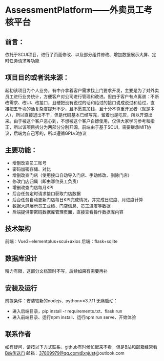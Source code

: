 # AssessmentPlatform——外卖员工考核平台
## 前言：
依托于SCUI项目，进行了页面修改、以及部分组件修改、增加数据展示大屏、定时任务请求等功能
## 项目目的或者说来源：
起初该项目为个人业务，有中介拿着客户需求找上门要求开发，主要是为了对外卖员工进行业务统计，方便客户对公司进行管理和改进。但由于客户有点离谱：不断改需求、改UI、改接口，且硬把没有说过的话和给过的接口说成说过和给过，直接把五千块的活复杂度提升不少，且不愿意加钱，且十分不尊重开发者（就是本人），所以直接退出不干，但是代码基本已经写完，留着也是吃灰，所以开源出来。由于被这个客户恶心到，不想被这个客户白嫖使用，仅供大家学习参考和指正，所以该项目拆分为两部分分别开源，前端由于基于SCUI，需要继承MIT协议，后端为自己写的，所以遵循GPLv3协议
## 主要功能：
* 增删改查员工账号
* 密码加密存储、对比
* 增删改查门店（使用接口自动导入门店、手动修改、删除门店）
* 修改门店归属（即由哪位员工负责）
* 增删改查门店每月KPI
* 后台任务定时请求接口获取门店数据
* 后台任务自动更新门店每日KPI完成情况，并完成日进度、月进度计算
* 数据大屏展示员工业绩、门店信息、员工进度等数据
* 后端提供带密码数据库管理页面，直接查看操作数据库内容
## 技术架构
前端：Vue3+elementplus+scui+axios
后端：flask+sqlite
## 数据库设计
精力有限，这部分文档暂时不写，后续如果有需要再补
## 安装及运行
前提条件：安装较新的nodejs、python>=3.7.11
无痛启动：
* 进入后端目录，pip install -r requirements.txt、flask run
* 进入前端目录、运行npm install、运行npm run serve、开始体验
## 联系作者
如有疑问，请按以下方式联系，github有时候忙起来不看，但是B站和邮箱经常看
[B站传送门](https://space.bilibili.com/26149458?from=search&seid=8690071795759649047&spm_id_from=333.337.0.0)
邮箱：37809979@qq.com或xnjust@outlook.com
